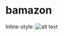 # bamazon

Inline-style: 
![alt text](http://recordit.co/vVjFntepie "Demonstration of bamazon app in terminal")




